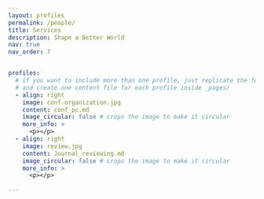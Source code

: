 ```yaml
---
layout: profiles
permalink: /people/
title: Services
description: Shape a Better World
nav: true
nav_order: 7


profiles:
  # if you want to include more than one profile, just replicate the following block
  # and create one content file for each profile inside _pages/
  - align: right
    image: conf-organization.jpg
    content: conf_pc.md
    image_circular: false # crops the image to make it circular
    more_info: >
      <p></p>
  - align: right
    image: review.jpg
    content: Journal_reviewing.md
    image_circular: false # crops the image to make it circular
    more_info: >
      <p></p>      
      
---
```

